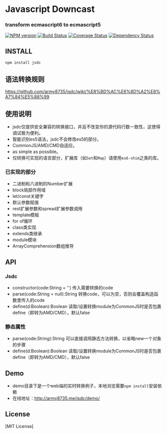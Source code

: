 # Javascript Downcast
### transform ecmascript6 to ecmascript5

[![NPM version](https://badge.fury.io/js/jsdc.png)](https://npmjs.org/package/jsdc)
[![Build Status](https://travis-ci.org/army8735/jsdc.svg?branch=master)](https://travis-ci.org/army8735/jsdc)
[![Coverage Status](https://coveralls.io/repos/army8735/jsdc/badge.png)](https://coveralls.io/r/army8735/jsdc)
[![Dependency Status](https://david-dm.org/army8735/jsdc.png)](https://david-dm.org/army8735/jsdc)

## INSTALL
```
npm install jsdc
```

## 语法转换规则
https://github.com/army8735/jsdc/wiki/%E8%BD%AC%E6%8D%A2%E8%A7%84%E5%88%99

## 使用说明
* jsdc仅提供安全兼容的转换接口，并且不改变你的源代码行数一致性，这使得调试极为便利。
* 智能识别es5语法，jsdc不会修改es5的部分。
* CommonJS/AMD/CMD自适应。
* as simple as possible。
* 仅转换可实现的语言部分，扩展库（如`Set`和`Map`）请使用`es6-shim`之类的库。

### 已实现的部分
* 二进制和八进制的Number扩展
* block局部作用域
* let/const关键字
* 默认参数赋值
* rest扩展参数和spread扩展参数调用
* template模板
* for of循环
* class类实现
* extends类继承
* module模块
* ArrayComprehension数组推导

## API

### Jsdc
* constructor(code:String = '') 传入需要转换的code
* parse(code:String = null):String 转换code，可以为空，否则会覆盖构造函数里传入的code
* define(d:Boolean):Boolean 读取/设置转换module为CommonJS时是否包裹define（即转为AMD/CMD），默认false

### 静态属性
* parse(code:String):String 可以直接调用静态方法转换，以省略new一个对象的步骤
* define(d:Boolean):Boolean 读取/设置转换module为CommonJS时是否包裹define（即转为AMD/CMD），默认false

## Demo
* demo目录下是一个web端的实时转换例子，本地浏览需要`npm install`安装依赖
* 在线地址：http://army8735.me/jsdc/demo/

## License
[MIT License]